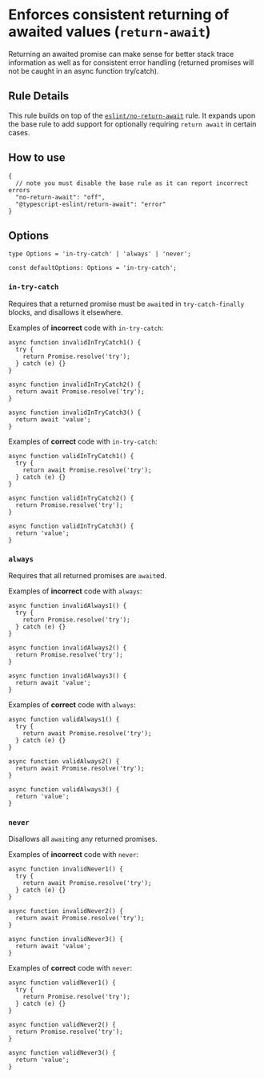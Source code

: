 Enforces consistent returning of awaited values (`return-await`)
================================================================

Returning an awaited promise can make sense for better stack trace information as well as for consistent error handling (returned promises will not be caught in an async function try/catch).

Rule Details
------------

This rule builds on top of the [`eslint/no-return-await`](https://eslint.org/docs/rules/no-return-await) rule. It expands upon the base rule to add support for optionally requiring `return await` in certain cases.

How to use
----------

    {
      // note you must disable the base rule as it can report incorrect errors
      "no-return-await": "off",
      "@typescript-eslint/return-await": "error"
    }

Options
-------

    type Options = 'in-try-catch' | 'always' | 'never';

    const defaultOptions: Options = 'in-try-catch';

### `in-try-catch`

Requires that a returned promise must be `await`ed in `try-catch-finally` blocks, and disallows it elsewhere.

Examples of **incorrect** code with `in-try-catch`:

    async function invalidInTryCatch1() {
      try {
        return Promise.resolve('try');
      } catch (e) {}
    }

    async function invalidInTryCatch2() {
      return await Promise.resolve('try');
    }

    async function invalidInTryCatch3() {
      return await 'value';
    }

Examples of **correct** code with `in-try-catch`:

    async function validInTryCatch1() {
      try {
        return await Promise.resolve('try');
      } catch (e) {}
    }

    async function validInTryCatch2() {
      return Promise.resolve('try');
    }

    async function validInTryCatch3() {
      return 'value';
    }

### `always`

Requires that all returned promises are `await`ed.

Examples of **incorrect** code with `always`:

    async function invalidAlways1() {
      try {
        return Promise.resolve('try');
      } catch (e) {}
    }

    async function invalidAlways2() {
      return Promise.resolve('try');
    }

    async function invalidAlways3() {
      return await 'value';
    }

Examples of **correct** code with `always`:

    async function validAlways1() {
      try {
        return await Promise.resolve('try');
      } catch (e) {}
    }

    async function validAlways2() {
      return await Promise.resolve('try');
    }

    async function validAlways3() {
      return 'value';
    }

### `never`

Disallows all `await`ing any returned promises.

Examples of **incorrect** code with `never`:

    async function invalidNever1() {
      try {
        return await Promise.resolve('try');
      } catch (e) {}
    }

    async function invalidNever2() {
      return await Promise.resolve('try');
    }

    async function invalidNever3() {
      return await 'value';
    }

Examples of **correct** code with `never`:

    async function validNever1() {
      try {
        return Promise.resolve('try');
      } catch (e) {}
    }

    async function validNever2() {
      return Promise.resolve('try');
    }

    async function validNever3() {
      return 'value';
    }
